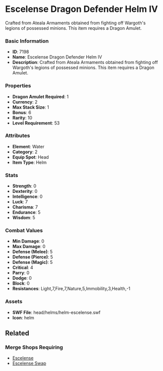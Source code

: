 # Escelense Dragon Defender Helm IV

Crafted from Ateala Armaments obtained from fighting off Wargoth's legions of possessed minions. This item requires a Dragon Amulet.

### Basic Information

- **ID**: 7198
- **Name**: Escelense Dragon Defender Helm IV
- **Description**: Crafted from Ateala Armaments obtained from fighting off Wargoth&#039;s legions of possessed minions. This item requires a Dragon Amulet.

### Properties

- **Dragon Amulet Required**: 1
- **Currency**: 2
- **Max Stack Size**: 1
- **Bonus**: 6
- **Rarity**: 10
- **Level Requirement**: 53

### Attributes

- **Element**: Water
- **Category**: 2
- **Equip Spot**: Head
- **Item Type**: Helm

### Stats

- **Strength**: 0
- **Dexterity**: 0
- **Intelligence**: 0
- **Luck**: 7
- **Charisma**: 7
- **Endurance**: 5
- **Wisdom**: 5

### Combat Values

- **Min Damage**: 0
- **Max Damage**: 0
- **Defense (Melee)**: 5
- **Defense (Pierce)**: 5
- **Defense (Magic)**: 5
- **Critical**: 4
- **Parry**: 0
- **Dodge**: 0
- **Block**: 0
- **Resistances**: Light,7,Fire,7,Nature,5,Immobility,3,Health,-1

### Assets

- **SWF File**: head/helms/helm-escelense.swf
- **Icon**: helm

## Related

### Merge Shops Requiring

- [Escelense](../merge-shops/115-escelense.md)
- [Escelense Swap](../merge-shops/418-escelense-swap.md)

